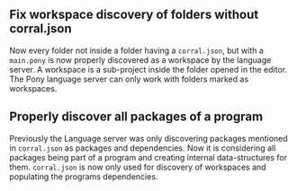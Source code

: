 ## Fix workspace discovery of folders without corral.json

Now every folder not inside a folder having a `corral.json`, but with a `main.pony` is now properly discovered
as a workspace by the language server. A workspace is a sub-project inside the folder opened in the editor.
The Pony language server can only work with folders marked as workspaces.

## Properly discover all packages of a program

Previously the Language server was only discovering packages mentioned in `corral.json` as packages and dependencies. Now it is considering all packages being part of a program and creating internal data-structures for them. `corral.json` is now only used for discovery of workspaces and populating the programs dependencies.
